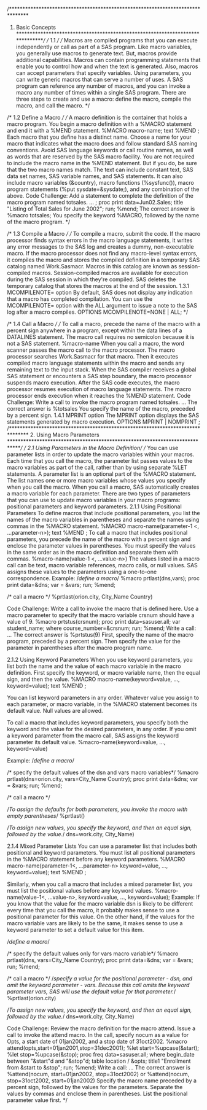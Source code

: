/*******************************************************************************
1. Basic Concepts
*******************************************************************************/
/* 1.1  */
/*
Macros are compiled programs that you can execute independently or call as part of a SAS program.
Like macro variables, you generally use macros to generate text. But, macros provide additional capabilities.
Macros can contain programming statements that enable you to control how and when the text is generated.
Also, macros can accept parameters that specify variables. Using parameters, you can write generic macros that can serve a number of uses.
A SAS program can reference any number of macros, and you can invoke a macro any number of times within a single SAS program.
There are three steps to create and use a macro: define the macro, compile the macro, and call the macro.
*/

/* 1.2 Define a Macro  */
/*
A macro definition is the container that holds a macro program. You begin a macro definition with a %MACRO statement and end it with a %MEND statement.
  %MACRO macro-name;
           text
  %MEND <macro-name>;
Each macro that you define has a distinct name. Choose a name for your macro that indicates what the macro does and follow standard SAS naming conventions. Avoid SAS language keywords or call routine names, as well as words that are reserved by the SAS macro facility.
You are not required to include the macro name in the %MEND statement. But if you do, be sure that the two macro names match.
The text can include constant text, SAS data set names, SAS variable names, and SAS statements. It can also include macro variables (&country), macro functions (%sysfunc()), macro program statements (%put sysdate=&sysdate;), and any combination of the above.
Code Challenge:
Add a statement to complete the definition of the macro program named totsales.
  ... ;
    proc print data=Jun02.Sales;
      title "Listing of Total Sales for June 2002";
    run;
  %mend;
The correct answer is
  %macro totsales;
You specify the keyword %MACRO, followed by the name of the macro program.
*/

/* 1.3 Compile a Macro  */
/*
To compile a macro, submit the code. If the macro processor finds syntax errors in the macro language statements, it writes any error messages to the SAS log and creates a dummy, non-executable macro.
If the macro processor does not find any macro-level syntax errors, it compiles the macro and stores the compiled definition in a temporary SAS catalog named Work.Sasmacr. Macros in this catalog are known as session-compiled macros.
Session-compiled macros are available for execution during the SAS session in which they're compiled. SAS deletes the temporary catalog that stores the macros at the end of the session.
1.3.1 MCOMPILENOTE= option
By default, SAS does not display any indication that a macro has completed compilation. You can use the MCOMPILENOTE= option with the ALL argument to issue a note to the SAS log after a macro compiles.
  OPTIONS MCOMPILENOTE=NONE | ALL;
*/

/* 1.4 Call a Macro  */
/*
To call a macro, precede the name of the macro with a percent sign anywhere in a program, except within the data lines of a DATALINES statement. The macro call requires no semicolon because it is not a SAS statement.
  %macro-name
When you call a macro, the word scanner passes the macro call to the macro processor. The macro processor searches Work.Sasmacr for that macro. Then it executes compiled macro language statements within the macro and sends any remaining text to the input stack.
When the SAS compiler receives a global SAS statement or encounters a SAS step boundary, the macro processor suspends macro execution. After the SAS code executes, the macro processor resumes execution of macro language statements. The macro processor ends execution when it reaches the %MEND statement.
Code Challenge:
Write a call to invoke the macro program named totsales.
  ...
The correct answer is
  %totsales
You specify the name of the macro, preceded by a percent sign.
1.4.1 MPRINT option
The MPRINT option displays the SAS statements generated by macro execution.
  OPTIONS MPRINT | NOMPRINT ;
/*******************************************************************************
2. Using Macro Parameters
*******************************************************************************/
/* 2.1  Using Parameters in the Macro Definition*/
/*
You can use parameter lists in order to update the macro variables within your macros. Each time that you call the macro, the parameter list passes values to the macro variables as part of the call, rather than by using separate %LET statements.
A parameter list is an optional part of the %MACRO statement. The list names one or more macro variables whose values you specify when you call the macro. When you call a macro, SAS automatically creates a macro variable for each parameter.
There are two types of parameters that you can use to update macro variables in your macro programs: positional parameters and keyword parameters.
2.1.1 Using Positional Parameters
To define macros that include positional parameters, you list the names of the macro variables in parentheses and separate the names using commas in the %MACRO statement.
  %MACRO macro-name(parameter-1 <, ...parameter-n>);
           text
  %MEND <macro-name>;
To call a macro that includes positional parameters, you precede the name of the macro with a percent sign and enclose the parameter values in parentheses. You must specify the values in the same order as in the macro definition and separate them with commas.
  %macro-name(value-1 <, ...value-n>)
The values listed in a macro call can be text, macro variable references, macro calls, or null values. SAS assigns these values to the parameters using a one-to-one correspondence.
Example:
  /*define a macro*/
  %macro prtlast(dns,vars);
    proc print data=&dns;
      var = &vars;
    run;
  %mend;

  /* call a  macro */
  %prtlast(orion.city, City_Name Country)

Code Challenge:
Write a call to invoke the macro that is defined here. Use a macro parameter to specify that the macro variable crsnum should have a value of 9.
  %macro prtstus(crsnum);
    proc print data=sasuser.all;
      var student_name;
      where course_number=&crsnum;
    run;
  %mend;
Write a call:
  ...
The correct answer is
  %prtstus(9)
First, specify the name of the macro program, preceded by a percent sign. Then specify the value for the parameter in parentheses after the macro program name.

2.1.2 Using Keyword Parameters
When you use keyword parameters, you list both the name and the value of each macro variable in the macro definition. First specify the keyword, or macro variable name, then the equal sign, and then the value.
  %MACRO macro-name(keyword=value, ..., keyword=value);
           text
  %MEND <macro-name>;

You can list keyword parameters in any order. Whatever value you assign to each parameter, or macro variable, in the %MACRO statement becomes its default value. Null values are allowed.

To call a macro that includes keyword parameters, you specify both the keyword and the value for the desired parameters, in any order. If you omit a keyword parameter from the macro call, SAS assigns the keyword parameter its default value.
  %macro-name(keyword=value, ..., keyword=value)

Example:
  /*define a macro*/

  /* specify the default values of the dsn and vars macro variables*/
  %macro prtlast(dns=orion.city, vars=City_Name Country);
    proc print data=&dns;
      var = &vars;
    run;
  %mend;

  /* call a  macro */

  /*To assign the defaults for both parameters, you invoke the macro with empty parentheses*/
  %prtlast()

  /*To assign new values, you specify the keyword, and then an equal sign, followed by the value.*/
  dns=work.city, City_Name)

2.1.4 Mixed Parameter Lists
You can use a parameter list that includes both positional and keyword parameters. You must list all positional parameters in the %MACRO statement before any keyword parameters.
  %MACRO macro-name(parameter-1<, ...parameter-n>
                                    keyword=value, ..., keyword=value);
           text
  %MEND <macro-name>;

Similarly, when you call a macro that includes a mixed parameter list, you must list the positional values before any keyword values.
  %macro-name(value-1<, ...value-n>,
                        keyword=value, ..., keyword=value);
Example:
If you know that the value for the macro variable dsn is likely to be different every time that you call the macro, it probably makes sense to use a positional parameter for this value. On the other hand, if the values for the macro variable vars are likely to be the same, it makes sense to use a keyword parameter to set a default value for this item.

  /*define a macro*/

  /* specify the default values only for vars macro variable*/
  %macro prtlast(dns, vars=City_Name Country);
    proc print data=&dns;
      var = &vars;
    run;
  %mend;

  /* call a  macro */
  /*specify a value for the positional parameter - dsn, and omit the keyword parameter - vars. Because this call omits the keyword parameter vars, SAS will use the default value for that parameter.*/
  %prtlast(orion.city)

  /*To assign new values, you specify the keyword, and then an equal sign, followed by the value.*/
  dns=work.city, City_Name)

Code Challenge:
Review the macro definition for the macro attend.
Issue a call to invoke the attend macro. In the call, specify nocum as a value for Opts, a start date of 01jan2002, and a stop date of 31oct2002.
  %macro attend(opts,start=01jan2001,stop=31dec2001);
    %let start=%upcase(&start);
    %let stop=%upcase(&stop);
    proc freq data=sasuser.all;
      where begin_date between "&start"d and "&stop"d;
      table location / &opts;
      title1 "Enrollment from &start to &stop";
    run;
  %mend;
Write a call:
  ...
The correct answer is
  %attend(nocum, start=01jan2002, stop=31oct2002)
or
  %attend(nocum, stop=31oct2002, start=01jan2002)
Specify the macro name preceded by a percent sign, followed by the values for the parameters. Separate the values by commas and enclose them in parentheses. List the positional parameter value first.
*/
